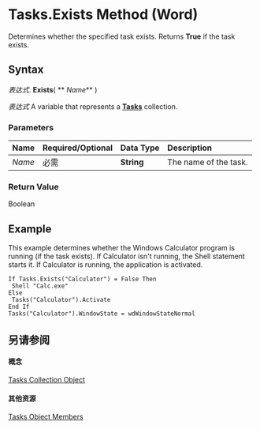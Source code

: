 
# Tasks.Exists Method (Word)

Determines whether the specified task exists. Returns  **True** if the task exists.


## Syntax

 _表达式_. **Exists**( ** _Name_** )

 _表达式_ A variable that represents a **[Tasks](ff521e20-8a25-f9f6-dccf-effea9debeb7.md)** collection.


### Parameters



|**Name**|**Required/Optional**|**Data Type**|**Description**|
|:-----|:-----|:-----|:-----|
| _Name_|必需|**String**|The name of the task.|

### Return Value

Boolean


## Example

This example determines whether the Windows Calculator program is running (if the task exists). If Calculator isn't running, the Shell statement starts it. If Calculator is running, the application is activated.


```
If Tasks.Exists("Calculator") = False Then 
 Shell "Calc.exe" 
Else 
 Tasks("Calculator").Activate 
End If 
Tasks("Calculator").WindowState = wdWindowStateNormal
```


## 另请参阅


#### 概念


[Tasks Collection Object](ff521e20-8a25-f9f6-dccf-effea9debeb7.md)
#### 其他资源


[Tasks Object Members](http://msdn.microsoft.com/library/e6ca78c6-132d-6e7b-9f83-ea044a395040%28Office.15%29.aspx)